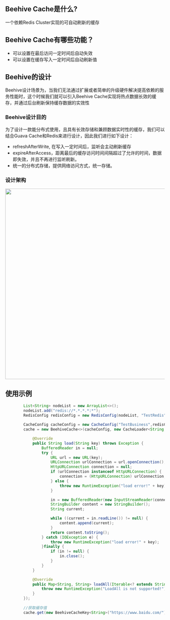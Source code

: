## Beehive Cache是什么?
一个依赖Redis Cluster实现的可自动刷新的缓存

## Beehive Cache有哪些功能？

* 可以设置在最后访问一定时间后自动失效
* 可以设置在缓存写入一定时间后自动刷新值


## Beehive的设计
Beehive设计场景为，当我们无法通过扩展或者简单的升级硬件解决提高依赖的服务性能时，这个时候我们就可以引入Beehive Cache实现将热点数据长效的缓存，并通过后台刷新保持缓存数据的实效性

### Beehive设计目的
为了设计一款能分布式使用，且具有长效存储和兼顾数据实时性的缓存，我们可以结合Guava Cache和Redis来进行设计，因此我们进行如下设计：
  * refreshAfterWrite, 在写入一定时间后，监听会主动刷新缓存
  * expireAfterAccess，距离最后的缓存访问时间间隔超过了允许的时间，数据即失效，并且不再进行监听刷新。
  * 统一的分布式存储，提供网络访问方式，统一存储。
  
### 设计架构
<img src="https://github.com/chengjungao/beehive/tree/master/doc/img/beehive-cache.png" width=600/>

## 使用示例

```java
		List<String> nodeList = new ArrayList<>();
		nodeList.add("redis://*.*.*.*:*");
		RedisConfig redisConfig = new RedisConfig(nodeList, "TestRedis", 10, 5000, "****");
				
		CacheConfig cacheConfig = new CacheConfig("TestBusiness",redisConfig);
		cache = new BeehiveCache<>(cacheConfig, new CacheLoader<String, String>() {

			@Override
			public String load(String key) throws Exception {
				BufferedReader in = null;
				try {
		            URL url = new URL(key);
		            URLConnection urlConnection = url.openConnection();
		            HttpURLConnection connection = null;
		            if (urlConnection instanceof HttpURLConnection) {
		                connection = (HttpURLConnection) urlConnection;
		            } else {
		                throw new RuntimeException("load error!" + key);
		            }

		            in = new BufferedReader(new InputStreamReader(connection.getInputStream()));
		            StringBuilder content = new StringBuilder();
		            String current;

		            while ((current = in.readLine()) != null) {
		            	content.append(current);
		            }
		            return content.toString();
		        } catch (IOException e) {
		        	throw new RuntimeException("load error!" + key);
		        }finally {
					if (in != null) {
						in.close();
					}
				}
			}

			@Override
			public Map<String, String> loadAll(Iterable<? extends String> keys) {
				throw new RuntimeException("LoadAll is not supported!");
			}
		});
		
		//获取缓存值
		cache.get(new BeehiveCacheKey<String>("https://www.baidu.com/"));
```
